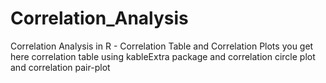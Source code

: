 # Correlation_Analysis
Correlation Analysis in R - Correlation Table and Correlation Plots
you get here correlation table using kableExtra package and correlation circle plot and correlation pair-plot
